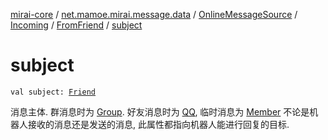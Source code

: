 [mirai-core](../../../../index.md) / [net.mamoe.mirai.message.data](../../../index.md) / [OnlineMessageSource](../../index.md) / [Incoming](../index.md) / [FromFriend](index.md) / [subject](./subject.md)

# subject

`val subject: `[`Friend`](../../../../net.mamoe.mirai.contact/-friend/index.md)

消息主体. 群消息时为 [Group](../../../../net.mamoe.mirai.contact/-group/index.md). 好友消息时为 [QQ](../../../../net.mamoe.mirai.contact/-q-q/index.md), 临时消息为 [Member](../../../../net.mamoe.mirai.contact/-member/index.md)
不论是机器人接收的消息还是发送的消息, 此属性都指向机器人能进行回复的目标.

